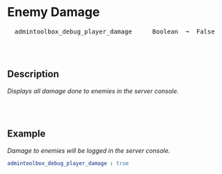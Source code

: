 
# Enemy Damage

<kbd>  admintoolbox_debug_player_damage  </kbd>  
<kbd>  Boolean  ➞  False  </kbd>

<br>
<br>

## Description

*Displays all damage done to enemies in the server console.*

<br>
<br>

## Example

*Damage to enemies will be logged in the server console.*

```yaml
admintoolbox_debug_player_damage : true
```

<br>
